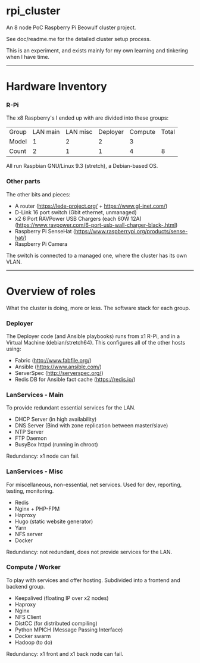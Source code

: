 # rpi_cluster

An 8 node PoC Raspberry Pi Beowulf cluster project.

See doc/readme.me for the detailed cluster setup process.

This is an experiment, and exists mainly for my own learning and tinkering when I have time.


---

# Hardware Inventory

### R-Pi

The x8 Raspberry's I ended up with are divided into these groups:

<table>
<tbody>
<tr>
  <td>Group</td>
  <td>LAN main</td>
  <td>LAN misc</td>
  <td>Deployer</td>
  <td>Compute</td>
  <td>Total</td>
</tr>
<tr>
  <td>Model</td>
  <td>1</td>
  <td>2</td>
  <td>2</td>
  <td>3</td>
  <td>&nbsp;</td>
</tr>
<tr>
  <td>Count</td>
  <td>2</td>
  <td>1</td>
  <td>1</td>
  <td>4</td>
  <td>8</td>
</tr>
</tbody>
</table>

All run Raspbian GNU/Linux 9.3 (stretch), a Debian-based OS.

### Other parts

The other bits and pieces:

* A router (https://lede-project.org/ + https://www.gl-inet.com/)
* D-Link 16 port switch (Gbit ethernet, unmanaged)
* x2 6 Port RAVPower USB Chargers (each 60W 12A) (https://www.ravpower.com/6-port-usb-wall-charger-black-.html)
* Raspberry Pi SenseHat (https://www.raspberrypi.org/products/sense-hat/)
* Raspberry Pi Camera

The switch is connected to a managed one, where the cluster has its own VLAN.


---


# Overview of roles

What the cluster is doing, more or less. The software stack for each group.


### Deployer

The Deployer code (and Ansible playbooks) runs from x1 R-Pi, and in a Virtual Machine (debian/stretch64). This configures all of the other hosts using:

* Fabric (http://www.fabfile.org/)
* Ansible (https://www.ansible.com/)
* ServerSpec (http://serverspec.org/)
* Redis DB for Ansible fact cache (https://redis.io/)


### LanServices - Main

To provide redundant essential services for the LAN.

* DHCP Server (in high availability)
* DNS Server (Bind with zone replication between master/slave)
* NTP Server
* FTP Daemon
* BusyBox httpd (running in chroot)

Redundancy: x1 node can fail.


### LanServices - Misc

For miscellaneous, non-essential, net services. Used for dev, reporting, testing, monitoring.

* Redis
* Nginx + PHP-FPM
* Haproxy
* Hugo (static website generator)
* Yarn
* NFS server
* Docker

Redundancy: not redundant, does not provide services for the LAN.


### Compute / Worker

To play with services and offer hosting. Subdivided into a frontend and backend group.

* Keepalived (floating IP over x2 nodes)
* Haproxy
* Nginx
* NFS Client
* DistCC (for distributed compiling)
* Python MPICH (Message Passing Interface)
* Docker swarm
* Hadoop (to do)

Redundancy: x1 front and x1 back node can fail.
